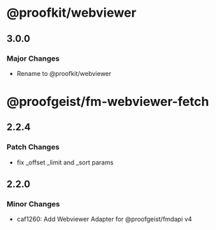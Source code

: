 # @proofkit/webviewer

## 3.0.0

### Major Changes

- Rename to @proofkit/webviewer

# @proofgeist/fm-webviewer-fetch

## 2.2.4

### Patch Changes

- fix \_offset \_limit and \_sort params

## 2.2.0

### Minor Changes

- caf1260: Add Webviewer Adapter for @proofgeist/fmdapi v4
